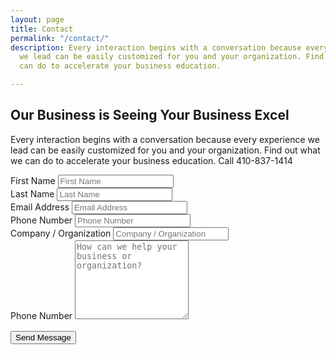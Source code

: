 ```yaml
---
layout: page
title: Contact
permalink: "/contact/"
description: Every interaction begins with a conversation because every experience
  we lead can be easily customized for you and your organization. Find out what we
  can do to accelerate your business education.

---
```

## Our Business is Seeing Your Business Excel

Every interaction begins with a conversation because every experience we lead can be easily customized for you and your organization. Find out what we can do to accelerate your business education. Call 410-837-1414

<!-- Contact Form -->
<form class="" action="https://usebasin.com/f/c996c70ebd7e" method="POST">

  <div class="form-row">
    <input type="hidden" name="_gotcha">
    <!-- First Name-->
    <div class="form-group col-md-4">
      <label class="sr-only" for="first-name">First Name</label>
      <input class="form-control" type="text" name="First Name" id="first-name" placeholder="First Name" required>
    </div>
    <!-- Last Name-->
    <div class="form-group col-md-4">
      <label class="sr-only" for="last-name">Last Name</label>
      <input class="form-control" type="text" name="Last Name" id="last-name" placeholder="Last Name" required>
    </div>
  </div>

  <div class="form-row">
    <!-- Email Address -->
    <div class="form-group col-md-4">
      <label class="sr-only" for="first-name">Email Address</label>
      <input class="form-control" type="email" name="Email" id="email" placeholder="Email Address" required>
    </div>
    <!-- Phone Number -->
    <div class="form-group col-md-4">
      <label class="sr-only" for="phone">Phone Number</label>
      <input class="form-control" type="text" name="Phone" id="phone" placeholder="Phone Number" required>
    </div>
  </div>

  <div class="form-row">
    <!-- Company / Organization -->
    <div class="form-group col-md-8">
      <label class="sr-only" for="organization">Company / Organization</label>
      <input class="form-control" type="text" name="Company / Organization" id="organization" placeholder="Company / Organization" required>
    </div>
  </div>

  <div class="form-row">
    <!-- Message -->
    <div class="form-group col-md-8">
      <label class="sr-only" for="message">Phone Number</label>
      <textarea class="form-control" name="Message" id="message" rows="8" placeholder="How can we help your business or organization?" required></textarea>
    </div>
  </div>

  <!-- Google reCAPTCHA -->
  <div class="g-recaptcha" data-sitekey="6Lew3SMUAAAAAJ82QoS7gqOTkRI_dhYrFy1f7Sqy" style="margin-bottom: 1rem;"></div>

  <!-- Submit Form -->
  <button class="btn btn-default" type="submit">Send Message</button>

</form>
